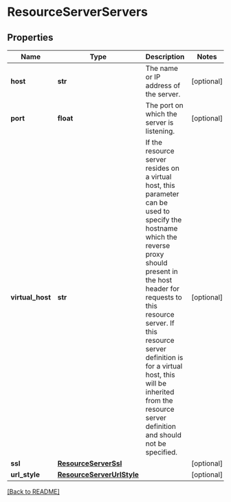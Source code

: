 # ResourceServerServers


## Properties

Name | Type | Description | Notes
------------ | ------------- | ------------- | -------------
**host** | **str** | The name or IP address of the server.  | [optional] 
**port** | **float** | The port on which the server is listening.  | [optional] 
**virtual\_host** | **str** | If the resource server resides on a virtual host, this parameter can be used to specify the hostname which the reverse proxy should present in the host header for requests to this resource server. If this resource server definition is for a virtual host, this will be inherited from the resource server definition and should not be specified.  | [optional] 
**ssl** | [**ResourceServerSsl**](ResourceServerSsl.md) |  | [optional] 
**url\_style** | [**ResourceServerUrlStyle**](ResourceServerUrlStyle.md) |  | [optional] 

[[Back to README]](../README.md)



